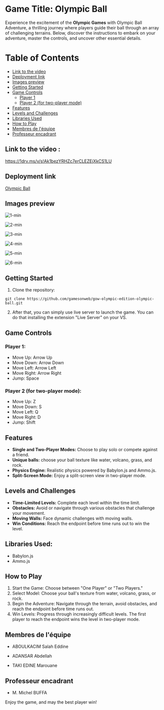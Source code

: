 # Game Title: Olympic Ball

Experience the excitement of the **Olympic Games** with Olympic Ball Adventure, a thrilling journey where players guide their ball through an array of challenging terrains. Below, discover the instructions to embark on your adventure, master the controls, and uncover other essential details.

# Table of Contents

- [Link to the video](#link-to-the-video)
- [Deployment link](#deployment-link)
- [Images preview](#images-preview)
- [Getting Started](#getting-started)
- [Game Controls](#game-controls)
  - [Player 1](#player-1)
  - [Player 2 (for two-player mode)](#player-2-for-two-player-mode)
- [Features](#features)
- [Levels and Challenges](#levels-and-challenges)
- [Libraries Used](#libraries-used)
- [How to Play](#how-to-play)
- [Membres de l'équipe](#membres-de-léquipe)
- [Professeur encadrant](#professeur-encadrant)

## Link to the video : 

https://1drv.ms/v/s!Ak1bezYRHZc7erCLEZEjXkCS1LU

## Deployment link

[Olympic Ball](https://olympic-ball.netlify.app/)

## Images preview 

![1-min](https://vu.fr/aRDeU)

![2-min](https://vu.fr/ueiIO)

![3-min](https://vu.fr/ZjDIT)

![4-min](https://vu.fr/WYIwY)

![5-min](https://vu.fr/KhocB)

![6-min](https://vu.fr/FloWC)



## Getting Started
1. Clone the repository:
```
git clone https://github.com/gamesonweb/gow-olympic-edition-olympic-ball.git
```

2. After that, you can simply use live server to launch the game. You can do that installing the extension "Live Server" on your VS.

## Game Controls
### Player 1:
- Move Up: Arrow Up
- Move Down: Arrow Down
- Move Left: Arrow Left
- Move Right: Arrow Right
- Jump: Space

### Player 2 (for two-player mode):
- Move Up: Z
- Move Down: S
- Move Left: Q
- Move Right: D
- Jump: Shift

## Features
- **Single and Two-Player Modes:** Choose to play solo or compete against a friend.
- **Unique balls:** choose your ball texture like water, volcano, grass, and rock.
- **Physics Engine:** Realistic physics powered by Babylon.js and Ammo.js.
- **Split-Screen Mode:** Enjoy a split-screen view in two-player mode.

## Levels and Challenges
- **Time-Limited Levels:** Complete each level within the time limit.
- **Obstacles:** Avoid or navigate through various obstacles that challenge your movement.
- **Moving Walls:** Face dynamic challenges with moving walls.
- **Win Conditions:** Reach the endpoint before time runs out to win the level.

## Libraries Used:
- Babylon.js
- Ammo.js

## How to Play
1. Start the Game: Choose between "One Player" or "Two Players."
2. Select Model: Choose your ball's texture from water, volcano, grass, or rock.
3. Begin the Adventure: Navigate through the terrain, avoid obstacles, and reach the endpoint before time runs out.
4. Win Levels: Progress through increasingly difficult levels. The first player to reach the endpoint wins the level in two-player mode.

## Membres de l'équipe
* ABOULKACIM Salah Eddine

* ADANSAR Abdellah

* TAKI EDINE Marouane


## Professeur encadrant

* M. Michel BUFFA

Enjoy the game, and may the best player win!

